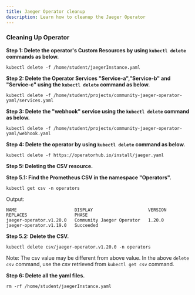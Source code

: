 ```yaml
---
title: Jaeger Operator cleanup 
description: Learn how to cleanup the Jaeger Operator
---
```



### Cleaning Up Operator



**Step 1: Delete the operator's Custom Resources by using `kubectl delete` commands as below.**


 ```execute
 kubectl delete -f /home/student/jaegerInstance.yaml 
 ```

**Step 2: Delete the Operator Services "Service-a","Service-b" and "Service-c" using the `kubectl delete` command as below.**

```execute
kubectl delete -f /home/student/projects/community-jaeger-operator-yaml/services.yaml
``` 

**Step 3: Delete the "webhook" service using the `kubectl delete` command as below.**

```execute
kubectl delete -f /home/student/projects/community-jaeger-operator-yaml/webhook.yaml
```

**Step 4: Delete the operator by using `kubectl delete` command as below.**
 
  
 ```execute
 kubectl delete -f https://operatorhub.io/install/jaeger.yaml
 ```
 
**Step 5: Deleting the CSV resource.**

   **Step 5.1: Find the Prometheus CSV in the namespace "Operators".**


```execute
kubectl get csv -n operators
```

Output:
```
NAME                      DISPLAY                     VERSION   REPLACES                  PHASE
jaeger-operator.v1.20.0   Community Jaeger Operator   1.20.0    jaeger-operator.v1.19.0   Succeeded
```

  **Step 5.2: Delete the CSV.**

```execute
kubectl delete csv/jaeger-operator.v1.20.0 -n operators
```
Note: The csv value may be different from above value. In the above `delete csv` command, use the csv retrieved from `kubectl get csv` command.


**Step 6: Delete all the yaml files.**
 
 
 ```execute
 rm -rf /home/student/jaegerInstance.yaml
 ```
  
  
